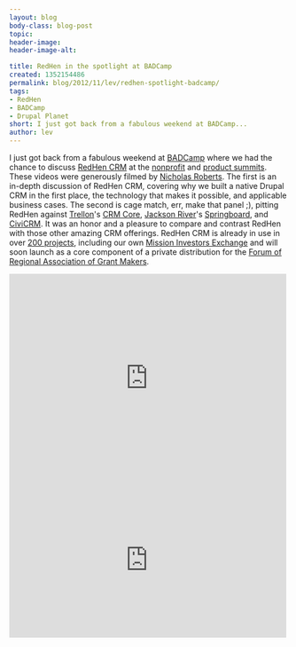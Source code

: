 ```yaml
---
layout: blog
body-class: blog-post
topic:
header-image:
header-image-alt:

title: RedHen in the spotlight at BADCamp
created: 1352154486
permalink: blog/2012/11/lev/redhen-spotlight-badcamp/
tags:
- RedHen
- BADCamp
- Drupal Planet
short: I just got back from a fabulous weekend at BADCamp...
author: lev
---
```

I just got back from a fabulous weekend at [BADCamp](http://2012.badcamp.net/) where we had the chance to discuss [RedHen CRM](http://drupal.org/project/redhen) at the [nonprofit](http://2012.badcamp.net/program/non-profit-summit) and [product summits](http://2012.badcamp.net/program/product-summit). These videos were generously filmed by [Nicholas Roberts](http://niccolox.com). The first is an in-depth discussion of RedHen CRM, covering why we built a native Drupal CRM in the first place, the technology that makes it possible, and  applicable business cases. The second is cage match, err, make that panel ;), pitting RedHen against [Trellon](http://www.trellon.com)'s [CRM Core](http://drupal.org/project/crm_core), [Jackson River](http://jacksonriver.com)'s [Springboard](http://www.jacksonriver.com/springboard), and [CiviCRM](http://civicrm.org). It was an honor and a pleasure to compare and contrast RedHen with those other amazing CRM offerings. RedHen CRM is already in use in over [200 projects](http://drupal.org/project/usage/redhen), including our own [Mission Investors Exchange](http://thinkshout.com/portfolio/mission-investors-exchange) and will soon launch as a core component of a private distribution for the [Forum of Regional Association of Grant Makers](http://www.givingforum.org/s_forum/index.asp).
<!--break-->
<iframe src="http://player.vimeo.com/video/52655156?badge=0" width="500" height="375" frameborder="0" webkitAllowFullScreen mozallowfullscreen allowFullScreen></iframe>

<iframe src="http://player.vimeo.com/video/52675110?badge=0" width="500" height="281" frameborder="0" webkitAllowFullScreen mozallowfullscreen allowFullScreen></iframe>
